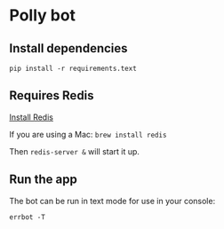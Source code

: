 # Polly bot

## Install dependencies

`pip install -r requirements.text`

## Requires Redis

[Install Redis](https://redis.io/download)

If you are using a Mac: `brew install redis`

Then `redis-server &` will start it up.

## Run the app

The bot can be run in text mode for use in your console:

`errbot -T`
